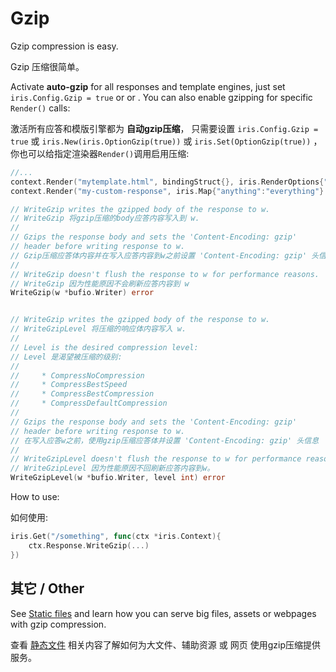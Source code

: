 # Gzip

Gzip compression is easy.

Gzip 压缩很简单。


Activate **auto-gzip** for all responses and template engines, 
just set `iris.Config.Gzip = true` or  or  . You can also enable gzipping for specific `Render()` calls:

激活所有应答和模版引擎都为 **自动gzip压缩**， 
只需要设置 `iris.Config.Gzip = true` 或 `iris.New(iris.OptionGzip(true))` 或 `iris.Set(OptionGzip(true))` ， 你也可以给指定渲染器`Render()`调用启用压缩:

```go
//...
context.Render("mytemplate.html", bindingStruct{}, iris.RenderOptions{"gzip": false})
context.Render("my-custom-response", iris.Map{"anything":"everything"} , iris.RenderOptions{"gzip": false}) 
```

```go
// WriteGzip writes the gzipped body of the response to w.
// WriteGzip 将gzip压缩的body应答内容写入到 w.
//
// Gzips the response body and sets the 'Content-Encoding: gzip'
// header before writing response to w.
// Gzip压缩应答体内容并在写入应答内容到w之前设置 'Content-Encoding: gzip' 头信息。
//
// WriteGzip doesn't flush the response to w for performance reasons.
// WriteGzip 因为性能原因不会刷新应答内容到 w
WriteGzip(w *bufio.Writer) error 


// WriteGzip writes the gzipped body of the response to w.
// WriteGzipLevel 将压缩的响应体内容写入 w.
//
// Level is the desired compression level:
// Level 是渴望被压缩的级别:
//
//     * CompressNoCompression
//     * CompressBestSpeed
//     * CompressBestCompression
//     * CompressDefaultCompression
//
// Gzips the response body and sets the 'Content-Encoding: gzip'
// header before writing response to w.
// 在写入应答w之前，使用gzip压缩应答体并设置 'Content-Encoding: gzip' 头信息 
//
// WriteGzipLevel doesn't flush the response to w for performance reasons.
// WriteGzipLevel 因为性能原因不回刷新应答内容到w。
WriteGzipLevel(w *bufio.Writer, level int) error
```

How to use:

如何使用: 

```go
iris.Get("/something", func(ctx *iris.Context){
    ctx.Response.WriteGzip(...) 
})

```

## 其它 / Other

See [Static files](static-files.md) and learn how you can serve big files, assets or webpages with gzip compression.

查看 [静态文件](static-files.md) 相关内容了解如何为大文件、辅助资源 或 网页 使用gzip压缩提供服务。